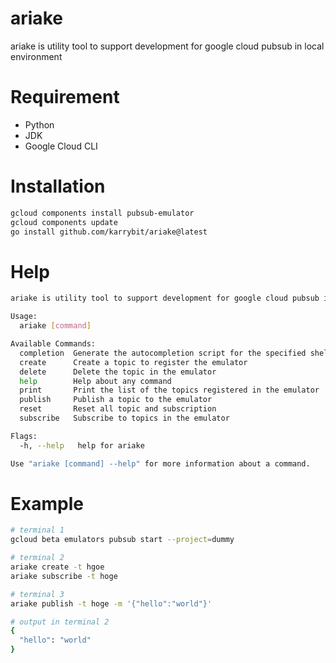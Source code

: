 # ariake

ariake is utility tool to support development for google cloud pubsub in local environment

# Requirement

- Python
- JDK
- Google Cloud CLI

# Installation

```sh
gcloud components install pubsub-emulator
gcloud components update
go install github.com/karrybit/ariake@latest
```

# Help

```sh
ariake is utility tool to support development for google cloud pubsub in local environment

Usage:
  ariake [command]

Available Commands:
  completion  Generate the autocompletion script for the specified shell
  create      Create a topic to register the emulator
  delete      Delete the topic in the emulator
  help        Help about any command
  print       Print the list of the topics registered in the emulator
  publish     Publish a topic to the emulator
  reset       Reset all topic and subscription
  subscribe   Subscribe to topics in the emulator

Flags:
  -h, --help   help for ariake

Use "ariake [command] --help" for more information about a command.
```

# Example

```sh
# terminal 1
gcloud beta emulators pubsub start --project=dummy
```

```sh
# terminal 2
ariake create -t hgoe
ariake subscribe -t hoge
```

```sh
# terminal 3
ariake publish -t hoge -m '{"hello":"world"}'
```

```sh
# output in terminal 2
{
  "hello": "world"
}
```
